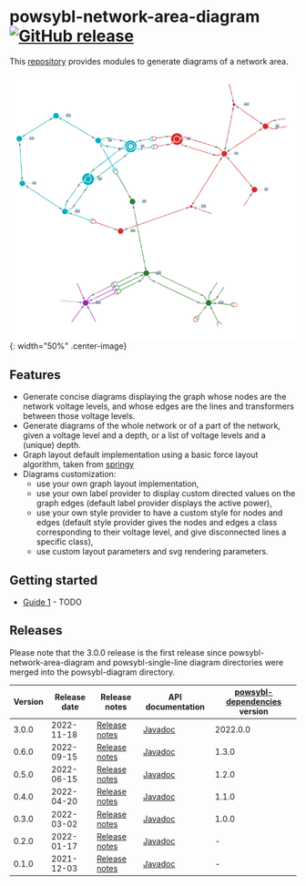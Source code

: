 # powsybl-network-area-diagram [![GitHub release](https://img.shields.io/github/release/powsybl/powsybl-diagram.svg?sort=semver)](https://github.com/powsybl/powsybl-diagram/releases/)
This [repository](https://github.com/powsybl/powsybl-diagram/network-area-diagram) provides modules to generate diagrams of a network area.

![nad-example](./img/powsybl-network-area-diagram/diagram-example.png){: width="50%" .center-image}

## Features
- Generate concise diagrams displaying the graph whose nodes are the network voltage levels, and whose edges are the lines and transformers between those voltage levels. 
- Generate diagrams of the whole network or of a part of the network, given a voltage level and a depth, or a list of voltage levels and a (unique) depth.
- Graph layout default implementation using a basic force layout algorithm, taken from [springy](https://github.com/dhotson/springy)
- Diagrams customization:
     - use your own graph layout implementation,
     - use your own label provider to display custom directed values on the graph edges (default label provider displays the active power),
     - use your own style provider to have a custom style for nodes and edges (default style provider gives the nodes and edges a class corresponding to their voltage level, and give disconnected lines a specific class),
     - use custom layout parameters and svg rendering parameters.

## Getting started

- [Guide 1]() - TODO


## Releases

Please note that the 3.0.0 release is the first release since powsybl-network-area-diagram and powsybl-single-line diagram directories were merged into the powsybl-diagram directory.

| Version | Release date | Release notes                                                                                | API documentation                                                                           | [powsybl-dependencies](https://github.com/powsybl/powsybl-dependencies) version |
|---------|--------------|----------------------------------------------------------------------------------------------|---------------------------------------------------------------------------------------------|---------------------------------------------------------------------------------|
| 3.0.0   | 2022-11-18   | [Release notes](https://github.com/powsybl/powsybl-diagram/releases/tag/v3.0.0)              | [Javadoc](https://javadoc.io/doc/com.powsybl/powsybl-diagram/3.0.0/index.html)              | 2022.0.0                                                                        |
| 0.6.0   | 2022-09-15   | [Release notes](https://github.com/powsybl/powsybl-network-area-diagram/releases/tag/v0.6.0) | [Javadoc](https://javadoc.io/doc/com.powsybl/powsybl-network-area-diagram/0.6.0/index.html) | 1.3.0                                                                           |
| 0.5.0   | 2022-06-15   | [Release notes](https://github.com/powsybl/powsybl-network-area-diagram/releases/tag/v0.5.0) | [Javadoc](https://javadoc.io/doc/com.powsybl/powsybl-network-area-diagram/0.5.0/index.html) | 1.2.0                                                                           |
| 0.4.0   | 2022-04-20   | [Release notes](https://github.com/powsybl/powsybl-network-area-diagram/releases/tag/v0.4.0) | [Javadoc](https://javadoc.io/doc/com.powsybl/powsybl-network-area-diagram/0.4.0/index.html) | 1.1.0                                                                           |
| 0.3.0   | 2022-03-02   | [Release notes](https://github.com/powsybl/powsybl-network-area-diagram/releases/tag/v0.3.0) | [Javadoc](https://javadoc.io/doc/com.powsybl/powsybl-network-area-diagram/0.3.0/index.html) | 1.0.0                                                                           |
| 0.2.0   | 2022-01-17   | [Release notes](https://github.com/powsybl/powsybl-network-area-diagram/releases/tag/v0.2.0) | [Javadoc](https://javadoc.io/doc/com.powsybl/powsybl-network-area-diagram/0.2.0/index.html) | -                                                                               |
| 0.1.0   | 2021-12-03   | [Release notes](https://github.com/powsybl/powsybl-network-area-diagram/releases/tag/v0.1.0) | [Javadoc](https://javadoc.io/doc/com.powsybl/powsybl-network-area-diagram/0.1.0/index.html) | -                                                                               |
